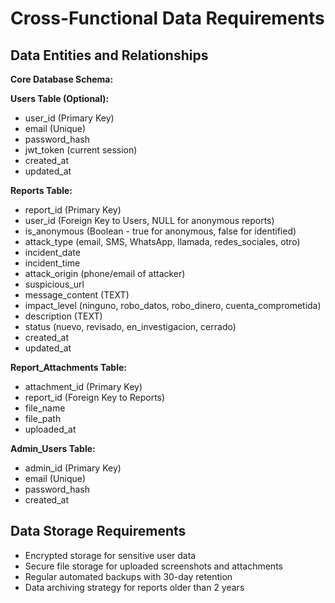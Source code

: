 # Cross-Functional Data Requirements

## Data Entities and Relationships

**Core Database Schema:**

**Users Table (Optional):**
- user_id (Primary Key)
- email (Unique)
- password_hash
- jwt_token (current session)
- created_at
- updated_at

**Reports Table:**
- report_id (Primary Key)
- user_id (Foreign Key to Users, NULL for anonymous reports)
- is_anonymous (Boolean - true for anonymous, false for identified)
- attack_type (email, SMS, WhatsApp, llamada, redes_sociales, otro)
- incident_date
- incident_time
- attack_origin (phone/email of attacker)
- suspicious_url
- message_content (TEXT)
- impact_level (ninguno, robo_datos, robo_dinero, cuenta_comprometida)
- description (TEXT)
- status (nuevo, revisado, en_investigacion, cerrado)
- created_at
- updated_at

**Report_Attachments Table:**
- attachment_id (Primary Key)
- report_id (Foreign Key to Reports)
- file_name
- file_path
- uploaded_at

**Admin_Users Table:**
- admin_id (Primary Key)
- email (Unique)
- password_hash
- created_at

## Data Storage Requirements
- Encrypted storage for sensitive user data
- Secure file storage for uploaded screenshots and attachments
- Regular automated backups with 30-day retention
- Data archiving strategy for reports older than 2 years
